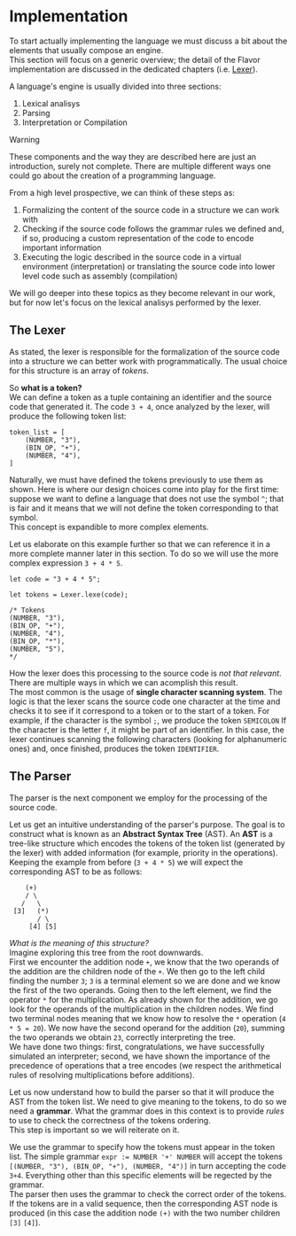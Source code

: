 # Implementation

To start actually implementing the language we must discuss a bit about the
elements that usually compose an engine.  
This section will focus on a generic overview; the detail of the Flavor
implementation are discussed in the dedicated chapters (i.e. [Lexer](./lexer.md)).

A language's engine is usually divided into three sections:

1. Lexical analisys
2. Parsing
3. Interpretation or Compilation

> [!WARNING]
> These components and the way they are described here are just an introduction,
> surely not complete.
> There are multiple different ways one could go about the creation of a
> programming language.

From a high level prospective, we can think of these steps as:

1. Formalizing the content of the source code in a structure we can work with
2. Checking if the source code follows the grammar rules we defined and, if so,
   producing a custom representation of the code to encode important information
3. Executing the logic described in the source code in a virtual environment
   (interpretation) or translating the source code into lower level code such
   as assembly (compilation)

We will go deeper into these topics as they become relevant in our work, but for now
let's focus on the lexical analisys performed by the lexer.

## The Lexer

As stated, the lexer is responsible for the formalization of the source code
into a structure we can better work with programmatically.
The usual choice for this structure is an array of _tokens_.

So **what is a token?**  
We can define a token as a tuple containing an identifier and the source code
that generated it.
The code `3 + 4`, once analyzed by the lexer, will produce the following token
list:

```typescript:tokens
token_list = [
    (NUMBER, "3"),
    (BIN_OP, "+"),
    (NUMBER, "4"),
]
```

Naturally, we must have defined the tokens previously to use them as shown.
Here is where our design choices come into play for the first time: suppose we
want to define a language that does not use the symbol `^`; that is fair and it
means that we will not define the token corresponding to that symbol.  
This concept is expandible to more complex elements.

Let us elaborate on this example further so that we can reference it in a more
complete manner later in this section.
To do so we will use the more complex expression `3 + 4 * 5`.

```typescript:Lexing example
let code = "3 + 4 * 5";

let tokens = Lexer.lexe(code);

/* Tokens
(NUMBER, "3"),
(BIN_OP, "+"),
(NUMBER, "4"),
(BIN_OP, "*"),
(NUMBER, "5"),
*/
```

How the lexer does this processing to the source code is _not that relevant_.
There are multiple ways in which we can acomplish this result.  
The most common is the usage of **single character scanning system**.
The logic is that the lexer scans the source code one character at the time and
checks it to see if it correspond to a token or to the start of a token.
For example, if the character is the symbol `;`, we produce the token `SEMICOLON`
If the character is the letter `f`, it might be part of an identifier.
In this case, the lexer continues scanning the following characters (looking for alphanumeric ones) and,
once finished, produces the token `IDENTIFIER`.

## The Parser

The parser is the next component we employ for the processing of the source code.

Let us get an intuitive understanding of the parser's purpose.
The goal is to construct what is known as an **Abstract Syntax Tree** (AST).
An **AST** is a tree-like structure which encodes the tokens of the token list
(generated by the lexer) with added information (for example, priority in the
operations).  
Keeping the example from before (`3 + 4 * 5`) we will expect the corresponding
AST to be as follows:

```AST
    (+)
    / \
   /   \
 [3]   (*)
       / \
     [4] [5]
```

_What is the meaning of this structure?_  
Imagine exploring this tree from the root downwards.  
First we encounter the addition node `+`, we know that the two operands of
the addition are the children node of the `+`.
We then go to the left child finding the number `3`; `3` is a terminal element
so we are done and we know the first of the two operands.
Going then to the left element, we find the operator `*` for the multiplication.
As already shown for the addition, we go look for the operands of the
multiplication in the children nodes.
We find two terminal nodes meaning that we know how to resolve the `*` operation
(`4 * 5 = 20`).
We now have the second operand for the addition (`20`), summing the two operands
we obtain `23`, correctly interpreting the tree.  
We have done two things: first, congratulations, we have successfully simulated
an interpreter; second, we have shown the importance of the precedence of
operations that a tree encodes (we respect the arithmetical rules of resolving
multiplications before additions).

Let us now understand how to build the parser so that it will produce the AST
from the token list.
We need to give meaning to the tokens, to do so we need a **grammar**.
What the grammar does in this context is to provide _rules_ to use to check the
correctness of the tokens ordering.  
This step is important so we will reiterate on it.

We use the grammar to specify how the tokens must appear in the token list.
The simple grammar `expr := NUMBER '+' NUMBER` will accept the tokens `[(NUMBER, "3"),
(BIN_OP, "+"), (NUMBER, "4")]` in turn accepting the code `3+4`.
Everything other than this specific elements will be regected by the grammar.  
The parser then uses the grammar to check the correct order of the tokens.
If the tokens are in a valid sequence, then the corresponding AST node is
produced (in this case the addition node `(+)` with the two number children `[3]` `[4]`).
